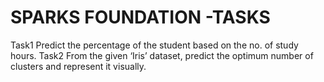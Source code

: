 # SPARKS FOUNDATION -TASKS
Task1
Predict the percentage of the student based on the no. of study hours.
Task2
From the given ‘Iris’ dataset, predict the optimum number of clusters
and represent it visually.
